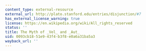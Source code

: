 ```yaml
---
content_type: external-resource
external_url: http://plato.stanford.edu/entries/disjunction/#7
has_external_license_warning: true
license: https://en.wikipedia.org/wiki/All_rights_reserved
status: ''
title: The Myth of _Vel_ and _Aut_
uid: 0093cb18-51e9-43f4-b3f8-e0a6a31ba5a3
wayback_url: ''
---
```


